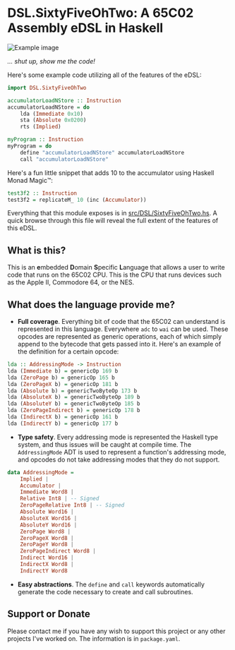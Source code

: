 # DSL.SixtyFiveOhTwo: A 65C02 Assembly eDSL in Haskell

![Example image](https://raw.githubusercontent.com/Aearnus/sixty-five-oh-two/master/fancy_banner.png)

_... shut up, show me the code!_

Here's some example code utilizing all of the features of the eDSL:

```haskell
import DSL.SixtyFiveOhTwo

accumulatorLoadNStore :: Instruction
accumulatorLoadNStore = do
    lda (Immediate 0x10)
    sta (Absolute 0x0200)
    rts (Implied)

myProgram :: Instruction
myProgram = do
    define "accumulatorLoadNStore" accumulatorLoadNStore
    call "accumulatorLoadNStore"
```

Here's a fun little snippet that adds 10 to the accumulator using Haskell Monad Magic:tm::

```haskell
test3f2 :: Instruction
test3f2 = replicateM_ 10 (inc (Accumulator))
```

Everything that this module exposes is in [src/DSL/SixtyFiveOhTwo.hs](https://github.com/Aearnus/sixty-five-oh-two/blob/master/src/DSL/SixtyFiveOhTwo.hs). A quick browse through this file will reveal the full extent of the features of this eDSL.

## What is this?

This is an **e**mbedded **D**omain **S**pecific **L**anguage that allows a user to write code that runs on the 65C02 CPU. This is the CPU that runs devices such as the Apple II, Commodore 64, or the NES.

## What does the language provide me?

* **Full coverage**. Everything bit of code that the 65C02 can understand is represented in this language. Everywhere `adc`  to `wai` can be used. These opcodes are represented as generic operations, each of which simply append to the bytecode that gets passed into it. Here's an example of the definition for a certain opcode:
```haskell
lda :: AddressingMode -> Instruction
lda (Immediate b) = genericOp 169 b
lda (ZeroPage b) = genericOp 165 b
lda (ZeroPageX b) = genericOp 181 b
lda (Absolute b) = genericTwoByteOp 173 b
lda (AbsoluteX b) = genericTwoByteOp 189 b
lda (AbsoluteY b) = genericTwoByteOp 185 b
lda (ZeroPageIndirect b) = genericOp 178 b
lda (IndirectX b) = genericOp 161 b
lda (IndirectY b) = genericOp 177 b
```

* **Type safety**. Every addressing mode is represented the Haskell type system, and thus issues will be caught at compile time. The `AddressingMode` ADT is used to represent a function's addressing mode, and opcodes do not take addressing modes that they do not support.
```haskell
data AddressingMode =
    Implied |
    Accumulator |
    Immediate Word8 |
    Relative Int8 | -- Signed
    ZeroPageRelative Int8 | -- Signed
    Absolute Word16 |
    AbsoluteX Word16 |
    AbsoluteY Word16 |
    ZeroPage Word8 |
    ZeroPageX Word8 |
    ZeroPageY Word8 |
    ZeroPageIndirect Word8 |
    Indirect Word16 |
    IndirectX Word8 |
    IndirectY Word8
```


* **Easy abstractions**. The `define` and `call` keywords automatically generate the code necessary to create and call subroutines.

## Support or Donate

Please contact me if you have any wish to support this project or any other projects I've worked on. The information is in `package.yaml`.
